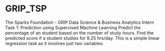 # GRIP_TSP
The Sparks Foundation - GRIP  Data Science &amp; Business Analytics Intern  
Task 1: Prediction using Supervised Machine Learning
Predict the percentage of an student based on the number of study hours. Find the predicted score if a student studies for 9.25 hrs/day. This is a simple linear regression task as it involves just two variables.
